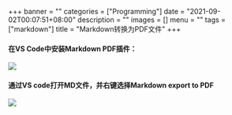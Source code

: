 +++
banner = ""
categories = ["Programming"]
date = "2021-09-02T00:07:51+08:00"
description = ""
images = []
menu = ""
tags = ["markdown"]
title = "Markdown转换为PDF文件"
+++

#### 在VS Code中安装Markdown PDF插件：
![](images/md_pdf_plugin.jpg)

#### 通过VS code打开MD文件，并右键选择Markdown export to PDF
![](images/md2pdf.jpg)

